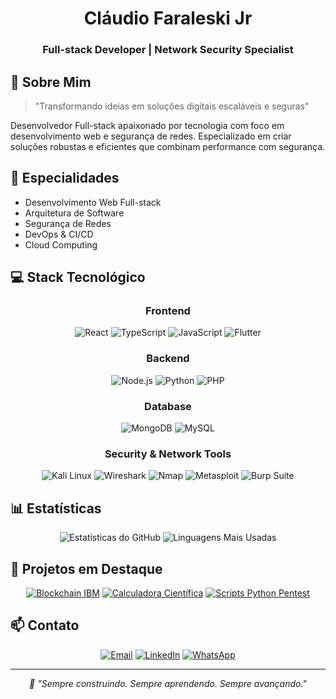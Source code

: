 <div align="center">
  <h1>Cláudio Faraleski Jr </h1>
  <h3>Full-stack Developer | Network Security Specialist</h3>
</div>

## 👋 Sobre Mim

> "Transformando ideias em soluções digitais escaláveis e seguras"

Desenvolvedor Full-stack apaixonado por tecnologia com foco em desenvolvimento web e segurança de redes. Especializado em criar soluções robustas e eficientes que combinam performance com segurança.

## 🎯 Especialidades

- Desenvolvimento Web Full-stack
- Arquitetura de Software
- Segurança de Redes
- DevOps & CI/CD
- Cloud Computing

## 💻 Stack Tecnológico

<div align="center">

### Frontend
![React](https://img.shields.io/badge/React-61DAFB?style=flat-square&logo=react&logoColor=black)
![TypeScript](https://img.shields.io/badge/TypeScript-3178C6?style=flat-square&logo=typescript&logoColor=white)
![JavaScript](https://img.shields.io/badge/JavaScript-F7DF1E?style=flat-square&logo=javascript&logoColor=black)
![Flutter](https://img.shields.io/badge/Flutter-02569B?style=flat-square&logo=flutter&logoColor=white)

### Backend
![Node.js](https://img.shields.io/badge/Node.js-339933?style=flat-square&logo=node.js&logoColor=white)
![Python](https://img.shields.io/badge/Python-3776AB?style=flat-square&logo=python&logoColor=white)
![PHP](https://img.shields.io/badge/PHP-777BB4?style=flat-square&logo=php&logoColor=white)

### Database
![MongoDB](https://img.shields.io/badge/MongoDB-47A248?style=flat-square&logo=mongodb&logoColor=white)
![MySQL](https://img.shields.io/badge/MySQL-4479A1?style=flat-square&logo=mysql&logoColor=white)

### Security & Network Tools
![Kali Linux](https://img.shields.io/badge/Kali_Linux-557C94?style=flat-square&logo=kali-linux&logoColor=white)
![Wireshark](https://img.shields.io/badge/Wireshark-1679A7?style=flat-square&logo=wireshark&logoColor=white)
![Nmap](https://img.shields.io/badge/Nmap-0E83CD?style=flat-square&logo=nmap&logoColor=white)
![Metasploit](https://img.shields.io/badge/Metasploit-2596CD?style=flat-square&logo=metasploit&logoColor=white)
![Burp Suite](https://img.shields.io/badge/Burp_Suite-FF6633?style=flat-square&logo=burp-suite&logoColor=white)

</div>

## 📊 Estatísticas

<div align="center">

![Estatísticas do GitHub](https://github-readme-stats.vercel.app/api?username=claudiofaraleski&show_icons=true&theme=dracula)
![Linguagens Mais Usadas](https://github-readme-stats.vercel.app/api/top-langs/?username=claudiofaraleski&layout=compact&theme=dracula)

</div>

## 🌟 Projetos em Destaque

<div align="center">

[![Blockchain IBM](https://github-readme-stats.vercel.app/api/pin/?username=ClaudioFaraleski&repo=Projeto-Rede-Blockchain-Ibm&theme=dracula)](https://github.com/ClaudioFaraleski/Projeto-Rede-Blockchain-Ibm)
[![Calculadora Científica](https://github-readme-stats.vercel.app/api/pin/?username=ClaudioFaraleski&repo=csharpc-Calculadora_Cientifica&theme=dracula)](https://github.com/ClaudioFaraleski/csharpc-Calculadora_Cientifica)
[![Scripts Python Pentest](https://github-readme-stats.vercel.app/api/pin/?username=ClaudioFaraleski&repo=Scripts_Python_para_Pentest&theme=dracula)](https://github.com/ClaudioFaraleski/Scripts_Python_para_Pentest)

</div>

## 📫 Contato

<div align="center">

[![Email](https://img.shields.io/badge/Email-0078D4?style=for-the-badge&logo=microsoft-outlook&logoColor=white)](mailto:claudio.faraleski@outlook.com)
[![LinkedIn](https://img.shields.io/badge/LinkedIn-0A66C2?style=for-the-badge&logo=linkedin&logoColor=white)](https://www.linkedin.com/in/claudiofaraleski/)
[![WhatsApp](https://img.shields.io/badge/WhatsApp-25D366?style=for-the-badge&logo=whatsapp&logoColor=white)](https://wa.me/)

</div>

---

<div align="center">
  <i>🎯 "Sempre construindo. Sempre aprendendo. Sempre avançando."</i>
</div>


